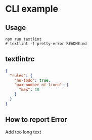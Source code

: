 # CLI example

## Usage

    npm run textlint
    # textlint -f pretty-error README.md


## textlintrc

```json
{
  "rules": {
    "no-todo": true,
    "max-number-of-lines": {
      "max": 10
    }
  }
}
```

## How to report Error

Add too long text